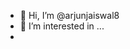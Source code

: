 
- 👋 Hi, I’m @arjunjaiswal8
- 👀 I’m interested in ...
- <script>
 -<script>" <iframe <p>= &lt;p&gt;hello&lt;/p&gt; > 

![icons quot; src= quot;x quot;](https://github.com/user-attachments/assets/1b6cb7a1-1886-4a58-b8d7-84e921963dc3)











  
